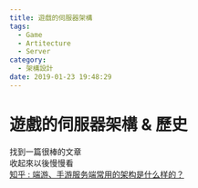 ```yaml
---
title: 遊戲的伺服器架構
tags:
  - Game
  - Artitecture
  - Server
category:
  - 架構設計
date: 2019-01-23 19:48:29
---
```

# 遊戲的伺服器架構 & 歷史 #

找到一篇很棒的文章  
收起來以後慢慢看  
[知乎 : 端游、手游服务端常用的架构是什么样的？](https://www.zhihu.com/question/29779732)

